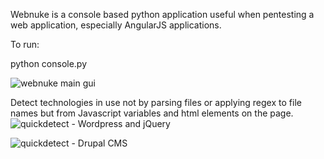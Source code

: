 Webnuke is a console based python application useful when pentesting a web application, especially AngularJS applications.

To run:

python console.py

![webnuke main gui](http://bugbound.co.uk/sites/default/files/webnuke%20mainscreen.png)

Detect technologies in use not by parsing files or applying regex to file names but from Javascript variables and html elements on the page.
![quickdetect - Wordpress and jQuery](http://bugbound.co.uk/sites/default/files/webnuke-quickdetect.png)

![quickdetect - Drupal CMS](http://bugbound.co.uk/sites/default/files/webnuke-drupal.png)



